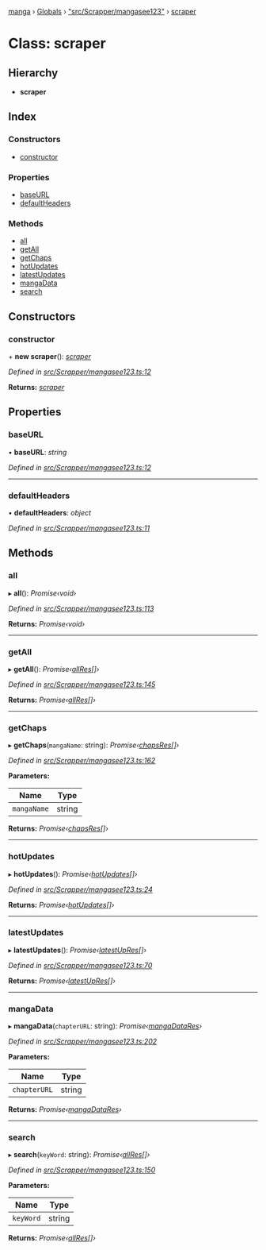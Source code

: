 [manga](../README.md) › [Globals](../globals.md) › ["src/Scrapper/mangasee123"](../modules/_src_scrapper_mangasee123_.md) › [scraper](_src_scrapper_mangasee123_.scraper.md)

# Class: scraper

## Hierarchy

* **scraper**

## Index

### Constructors

* [constructor](_src_scrapper_mangasee123_.scraper.md#constructor)

### Properties

* [baseURL](_src_scrapper_mangasee123_.scraper.md#baseurl)
* [defaultHeaders](_src_scrapper_mangasee123_.scraper.md#defaultheaders)

### Methods

* [all](_src_scrapper_mangasee123_.scraper.md#all)
* [getAll](_src_scrapper_mangasee123_.scraper.md#getall)
* [getChaps](_src_scrapper_mangasee123_.scraper.md#getchaps)
* [hotUpdates](_src_scrapper_mangasee123_.scraper.md#hotupdates)
* [latestUpdates](_src_scrapper_mangasee123_.scraper.md#latestupdates)
* [mangaData](_src_scrapper_mangasee123_.scraper.md#mangadata)
* [search](_src_scrapper_mangasee123_.scraper.md#search)

## Constructors

###  constructor

\+ **new scraper**(): *[scraper](_src_scrapper_mangasee123_.scraper.md)*

*Defined in [src/Scrapper/mangasee123.ts:12](https://github.com/tushar1210/manga-node/blob/6d10892/src/Scrapper/mangasee123.ts#L12)*

**Returns:** *[scraper](_src_scrapper_mangasee123_.scraper.md)*

## Properties

###  baseURL

• **baseURL**: *string*

*Defined in [src/Scrapper/mangasee123.ts:12](https://github.com/tushar1210/manga-node/blob/6d10892/src/Scrapper/mangasee123.ts#L12)*

___

###  defaultHeaders

• **defaultHeaders**: *object*

*Defined in [src/Scrapper/mangasee123.ts:11](https://github.com/tushar1210/manga-node/blob/6d10892/src/Scrapper/mangasee123.ts#L11)*

## Methods

###  all

▸ **all**(): *Promise‹void›*

*Defined in [src/Scrapper/mangasee123.ts:113](https://github.com/tushar1210/manga-node/blob/6d10892/src/Scrapper/mangasee123.ts#L113)*

**Returns:** *Promise‹void›*

___

###  getAll

▸ **getAll**(): *Promise‹[allRes](../interfaces/_src_interfaces_responses_mangasee_.allres.md)[]›*

*Defined in [src/Scrapper/mangasee123.ts:145](https://github.com/tushar1210/manga-node/blob/6d10892/src/Scrapper/mangasee123.ts#L145)*

**Returns:** *Promise‹[allRes](../interfaces/_src_interfaces_responses_mangasee_.allres.md)[]›*

___

###  getChaps

▸ **getChaps**(`mangaName`: string): *Promise‹[chapsRes](../interfaces/_src_interfaces_responses_mangasee_.chapsres.md)[]›*

*Defined in [src/Scrapper/mangasee123.ts:162](https://github.com/tushar1210/manga-node/blob/6d10892/src/Scrapper/mangasee123.ts#L162)*

**Parameters:**

Name | Type |
------ | ------ |
`mangaName` | string |

**Returns:** *Promise‹[chapsRes](../interfaces/_src_interfaces_responses_mangasee_.chapsres.md)[]›*

___

###  hotUpdates

▸ **hotUpdates**(): *Promise‹[hotUpdates](../interfaces/_src_interfaces_responses_main_.hotupdates.md)[]›*

*Defined in [src/Scrapper/mangasee123.ts:24](https://github.com/tushar1210/manga-node/blob/6d10892/src/Scrapper/mangasee123.ts#L24)*

**Returns:** *Promise‹[hotUpdates](../interfaces/_src_interfaces_responses_main_.hotupdates.md)[]›*

___

###  latestUpdates

▸ **latestUpdates**(): *Promise‹[latestUpRes](../interfaces/_src_interfaces_responses_mangasee_.latestupres.md)[]›*

*Defined in [src/Scrapper/mangasee123.ts:70](https://github.com/tushar1210/manga-node/blob/6d10892/src/Scrapper/mangasee123.ts#L70)*

**Returns:** *Promise‹[latestUpRes](../interfaces/_src_interfaces_responses_mangasee_.latestupres.md)[]›*

___

###  mangaData

▸ **mangaData**(`chapterURL`: string): *Promise‹[mangaDataRes](../interfaces/_src_interfaces_responses_mangasee_.mangadatares.md)›*

*Defined in [src/Scrapper/mangasee123.ts:202](https://github.com/tushar1210/manga-node/blob/6d10892/src/Scrapper/mangasee123.ts#L202)*

**Parameters:**

Name | Type |
------ | ------ |
`chapterURL` | string |

**Returns:** *Promise‹[mangaDataRes](../interfaces/_src_interfaces_responses_mangasee_.mangadatares.md)›*

___

###  search

▸ **search**(`keyWord`: string): *Promise‹[allRes](../interfaces/_src_interfaces_responses_mangasee_.allres.md)[]›*

*Defined in [src/Scrapper/mangasee123.ts:150](https://github.com/tushar1210/manga-node/blob/6d10892/src/Scrapper/mangasee123.ts#L150)*

**Parameters:**

Name | Type |
------ | ------ |
`keyWord` | string |

**Returns:** *Promise‹[allRes](../interfaces/_src_interfaces_responses_mangasee_.allres.md)[]›*
